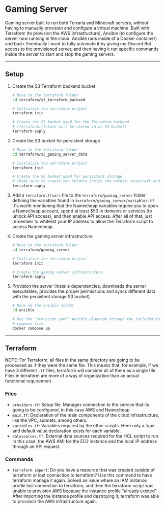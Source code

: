 # Gaming Server

Gaming server built to run both Terraria and Minecraft servers, without having to manually provision and configure a virtual machine. Built with Terraform (to provision the AWS infrastructure), Ansible (to configure the server now running in the cloud. Ansible runs inside of a Docker container) and bash. Eventually I want to fully automate it by giving my Discord Bot access to the provisioned server, and then having it run specific commands inside the server to start and stop the gaming servers.

----

## Setup

1. Create the S3 Terraform backend bucket

    ```bash
    # Move to the terraform folder
    cd terraform/s3_terraform_backend

    # Initialize the terraform project
    terraform init

    # Create the S3 bucket used for the Terraform backend
    # (terraform.tfstate will be stored in an S3 bucket)
    terraform apply
    ```

2. Create the S3 bucket for persistent storage

    ```bash
    # Move to the terraform folder
    cd terraform/s3_gaming_server_data

    # Initialize the terraform project
    terraform init

    # Create the S3 bucket used for persistent storage
    # (Make sure to create two folders inside the bucket: minecraft and terraria)
    terraform apply
    ```

3. Add a `terraform.tfvars` file to the `terraform/gaming_server` folder defining the variables found in `terraform/gaming_server/variables.tf`. It's worth mentioning that the Namecheap variables require you to open a Namecheap account, spend at least $50 in domains or services (to unlock API access), and then enable API access. After all of that, just remember to whitelist your IP address to allow the Terraform script to access Namecheap.

4. Create the gaming server infrastructure

    ```bash
    # Move to the terraform folder
    cd terraform/gaming_server

    # Initialize the terraform project
    terraform init

    # Create the gaming server infrastructure
    terraform apply
    ```

5. Provision the server (Installs dependencies, downloads the server executables, provides the proper permissions and syncs different data with the persistent storage S3 bucket)

    ```bash
    # Move to the ansible folder
    cd ansible

    # Run the "provision.yaml" Ansible playbook through the included Docker
    # compose file.
    docker compose up
    ```

----

## Terraform

NOTE: For Terraform, all files in the same directory are going to be processed as if they were the same file. This means that, for example, if we have 3 different `.tf` files, terraform will consider all of them as a single file. Files in terraform are more of a way of organization than an actual functional requirement.

### Files

- `providers.tf`: Setup file. Manages connection to the service that its going to be configured, in this case AWS and Namecheap
- `main.tf`: Declaration of the main components of the cloud infrastructure, like the VPC, subnets, among others.
- `variables.tf`: Variables required by the other scripts. Here only a type and default value declaration exists for each variable.
- `datasources.tf`: External data sources required for the HCL script to run. In this case, the AWS AMI for the EC2 instance and the local IP address through an API request.

### Commands

- `terraform import`: Do you have a resource that was created outside of terraform or lost connection to terraform? Use this command to have terraform manage it again. Solved an issue where an IAM instance profile lost connection to terraform, and then the terraform script was unable to provision AWS because the instance profile "already existed". After importing the instance profile and destroying it, terraform was able to provision the AWS infrastructure again.
